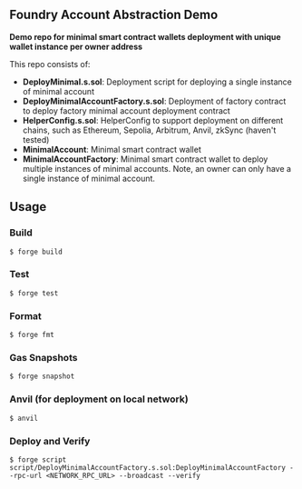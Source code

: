 ## Foundry Account Abstraction Demo

**Demo repo for minimal smart contract wallets deployment with unique wallet instance per owner address**

This repo consists of:

-   **DeployMinimal.s.sol**: Deployment script for deploying a single instance of minimal account
-   **DeployMinimalAccountFactory.s.sol**: Deployment of factory contract to deploy factory minimal account deployment contract
-   **HelperConfig.s.sol**: HelperConfig to support deployment on different chains, such as Ethereum, Sepolia, Arbitrum, Anvil, zkSync (haven't tested)
-   **MinimalAccount**: Minimal smart contract wallet
-   **MinimalAccountFactory**: Minimal smart contract wallet to deploy multiple instances of minimal accounts. Note, an owner can only have a single instance of minimal account. 


## Usage

### Build

```shell
$ forge build
```

### Test

```shell
$ forge test
```

### Format

```shell
$ forge fmt
```

### Gas Snapshots

```shell
$ forge snapshot
```

### Anvil (for deployment on local network)

```shell
$ anvil
```

### Deploy and Verify 

```shell
$ forge script script/DeployMinimalAccountFactory.s.sol:DeployMinimalAccountFactory --rpc-url <NETWORK_RPC_URL> --broadcast --verify
```
